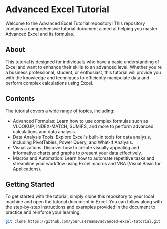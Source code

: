# Advanced Excel Tutorial

Welcome to the Advanced Excel Tutorial repository! This repository contains a comprehensive tutorial document aimed at helping you master Advanced Excel and its formulas.

## About

This tutorial is designed for individuals who have a basic understanding of Excel and want to enhance their skills to an advanced level. Whether you're a business professional, student, or enthusiast, this tutorial will provide you with the knowledge and techniques to efficiently manipulate data and perform complex calculations using Excel.

## Contents

The tutorial covers a wide range of topics, including:

- Advanced Formulas: Learn how to use complex formulas such as VLOOKUP, INDEX-MATCH, SUMIFS, and more to perform advanced calculations and data analysis.
- Data Analysis Tools: Explore Excel's built-in tools for data analysis, including PivotTables, Power Query, and What-If Analysis.
- Visualizations: Discover how to create visually appealing and informative charts and graphs to present your data effectively.
- Macros and Automation: Learn how to automate repetitive tasks and streamline your workflow using Excel macros and VBA (Visual Basic for Applications).

## Getting Started

To get started with the tutorial, simply clone this repository to your local machine and open the tutorial document in Excel. You can follow along with the step-by-step instructions and examples provided in the document to practice and reinforce your learning.

```bash
git clone https://github.com/yourusername/advanced-excel-tutorial.git
